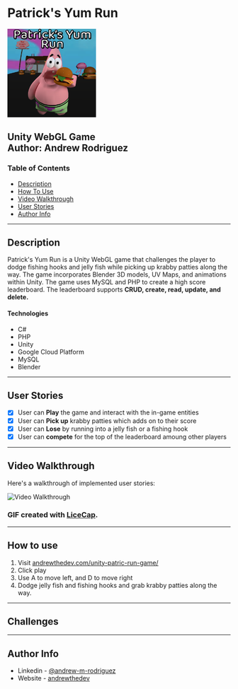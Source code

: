 # Patrick's Yum Run
<img src="PatrickModal4.png" alt="alt text" width="200px" height="200px">
    
**Unity WebGL Game**
<br>
Author: **Andrew Rodriguez**
---
### Table of Contents
- [Description](#description)
- [How To Use](#how-to-use)
- [Video Walkthrough](#video-walkthrough)
- [User Stories](#user-stories)
- [Author Info](#author-info)
---
## Description
Patrick's Yum Run is a Unity WebGL game that challenges the player to dodge fishing hooks and jelly fish while picking up krabby patties along the way. The game incorporates Blender 3D models, UV Maps, and animations within Unity. The game uses MySQL and PHP to create a high score leaderboard. The leaderboard supports **CRUD, create, read, update, and delete.**
#### Technologies
- C#
- PHP
- Unity
- Google Cloud Platform
- MySQL
- Blender
---
## User Stories
* [x] User can **Play** the game and interact with the in-game entities
* [x] User can **Pick up** krabby patties which adds on to their score
* [x] User can **Lose** by running into a jelly fish or a fishing hook
* [x] User can **compete** for the top of the leaderboard amoung other players 
---
## Video Walkthrough
Here's a walkthrough of implemented user stories:

<img src='patrick_Yum_rum_demo.gif' title='Video Walkthrough' width='' alt='Video Walkthrough' />

### GIF created with [LiceCap](http://www.cockos.com/licecap/).
---
## How to use
1) Visit [andrewthedev.com/unity-patric-run-game/](https://www.andrewthedev.com/unity-patrick-run-game/)
2) Click play
3) Use A to move left, and D to move right
4) Dodge jelly fish and fishing hooks and grab krabby patties along the way.
---
## Challenges

---
## Author Info
- Linkedin - [@andrew-m-rodriguez](https://www.linkedin.com/in/andrew-m-rodriguez)
- Website - [andrewthedev](https://www.andrewthedev.com/)

